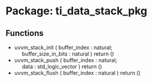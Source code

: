 # Package: ti_data_stack_pkg

## Functions
- uvvm_stack_init <font id="function_arguments">( buffer_index          : natural;<br><span style="padding-left:20px"> buffer_size_in_bits   : natural ) </font> <font id="function_return">return ()</font>
- uvvm_stack_push <font id="function_arguments">( buffer_index          : natural;<br><span style="padding-left:20px"> data                  : std_logic_vector ) </font> <font id="function_return">return ()</font>
- uvvm_stack_flush <font id="function_arguments">( buffer_index          : natural ) </font> <font id="function_return">return ()</font>
